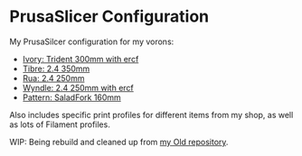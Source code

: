 # PrusaSlicer Configuration

My PrusaSilcer configuration for my vorons:
* [Ivory: Trident 300mm with ercf](https://github.com/pahofmann/klipper-config-ivory) 
* [Tibre: 2.4 350mm](https://github.com/pahofmann/klipper-config-timbre)
* [Rua: 2.4 250mm](https://github.com/pahofmann/klipper-config-rua)
* [Wyndle: 2.4 250mm with ercf](https://github.com/pahofmann/klipper-config-wyndle)
* [Pattern: SaladFork 160mm](https://github.com/pahofmann/klipper-config-pattern)

Also includes specific print profiles for different items from my shop, as well as lots of Filament profiles. 

WIP: Being rebuild and cleaned up from [my Old repository](https://github.com/pahofmann/PrusaSlicer-Configuration-Old/).
